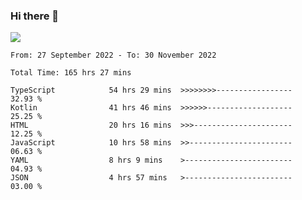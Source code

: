 ### Hi there 👋

<!--<a href="https://github.com/search?o=desc&q=author%3Abushiyi&s=committer-date&type=Commits">-->
<!--    <img align="center" height = "178" src="https://github-readme-stats.vercel.app/api?username=bushiyi&count_private=true&show_icons=true&theme=noctis_minimus&hide=contribs&include_all_commits=true" />-->
<!--</a>-->
<!--<a href="https://github.com/bushiyi?tab=repositories">-->
<!--    <img align="center" height = "178" src="https://github-readme-stats.vercel.app/api/top-langs/?username=bushiyi&count_private=true&theme=noctis_minimus" />-->
<!--</a>-->
 
<!-- [![Ashutosh's github activity graph](https://activity-graph.herokuapp.com/graph?username=bushiyi&theme=react&bg_color=1B2932&point=698B69&line=698B69)](https://github.com/ashutosh00710/github-readme-activity-graph)
 -->


![](https://raw.githubusercontent.com/bushiyi/bushiyi/master/assets/github-contribution-grid-snake.svg)

<!--START_SECTION:waka-->

```text
From: 27 September 2022 - To: 30 November 2022

Total Time: 165 hrs 27 mins

TypeScript            54 hrs 29 mins  >>>>>>>>-----------------   32.93 %
Kotlin                41 hrs 46 mins  >>>>>>-------------------   25.25 %
HTML                  20 hrs 16 mins  >>>----------------------   12.25 %
JavaScript            10 hrs 58 mins  >>-----------------------   06.63 %
YAML                  8 hrs 9 mins    >------------------------   04.93 %
JSON                  4 hrs 57 mins   >------------------------   03.00 %
```

<!--END_SECTION:waka-->

